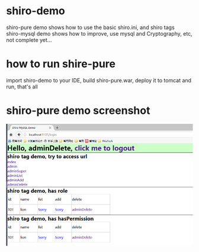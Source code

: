 # shiro-demo
shiro-pure demo shows how to use the basic shiro.ini, and shiro tags  
shiro-mysql demo shows how to improve, use mysql and Cryptography, etc, not complete yet...  

# how to run shire-pure
import shiro-demo to your IDE, build shiro-pure.war, deploy it to tomcat and run, that's all

# shiro-pure demo screenshot
![shiro-pure-demo](https://github.com/jelly-liu/shiro-demo/blob/master/shire_pure_demo.png "shiro-pure-demo")  
